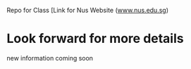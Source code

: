 Repo for Class
[Link for Nus Website (www.nus.edu.sg)

#   Look forward for more details
new information coming soon
